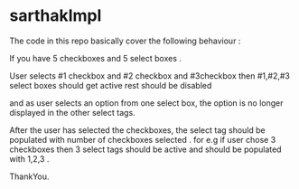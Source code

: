 # sarthakImpl

The code in this repo basically cover the following behaviour :


If you have 5 checkboxes and 5 select boxes .

User selects #1 checkbox and #2 checkbox and #3checkbox then #1,#2,#3 select boxes should get active rest should be disabled

and as user selects an option from one select box, the option is no longer displayed in the other select tags.

After the user has selected the checkboxes, the select tag should be populated with number of checkboxes selected .
for e.g if user chose 3 checkboxes then 3 select tags should be active and should be populated with 1,2,3 .

ThankYou.
